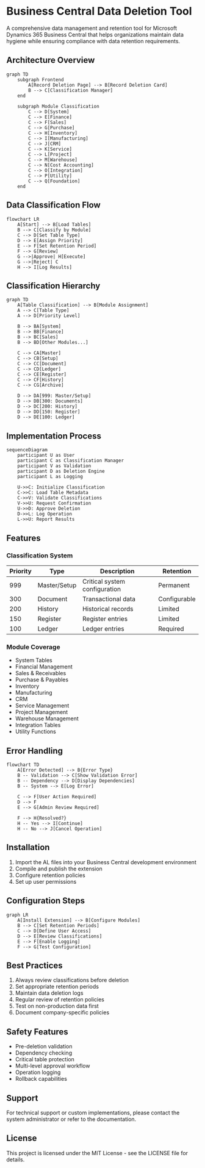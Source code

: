 # Business Central Data Deletion Tool

A comprehensive data management and retention tool for Microsoft Dynamics 365 Business Central that helps organizations maintain data hygiene while ensuring compliance with data retention requirements.

## Architecture Overview

```mermaid
graph TD
    subgraph Frontend
        A[Record Deletion Page] --> B[Record Deletion Card]
        B --> C[Classification Manager]
    end
    
    subgraph Module Classification
        C --> D[System]
        C --> E[Finance]
        C --> F[Sales]
        C --> G[Purchase]
        C --> H[Inventory]
        C --> I[Manufacturing]
        C --> J[CRM]
        C --> K[Service]
        C --> L[Project]
        C --> M[Warehouse]
        C --> N[Cost Accounting]
        C --> O[Integration]
        C --> P[Utility]
        C --> Q[Foundation]
    end
```

## Data Classification Flow

```mermaid
flowchart LR
    A[Start] --> B[Load Tables]
    B --> C[Classify by Module]
    C --> D[Set Table Type]
    D --> E[Assign Priority]
    E --> F[Set Retention Period]
    F --> G[Review]
    G -->|Approve| H[Execute]
    G -->|Reject| C
    H --> I[Log Results]
```

## Classification Hierarchy

```mermaid
graph TD
    A[Table Classification] --> B[Module Assignment]
    A --> C[Table Type]
    A --> D[Priority Level]
    
    B --> BA[System]
    B --> BB[Finance]
    B --> BC[Sales]
    B --> BD[Other Modules...]
    
    C --> CA[Master]
    C --> CB[Setup]
    C --> CC[Document]
    C --> CD[Ledger]
    C --> CE[Register]
    C --> CF[History]
    C --> CG[Archive]
    
    D --> DA[999: Master/Setup]
    D --> DB[300: Documents]
    D --> DC[200: History]
    D --> DD[150: Register]
    D --> DE[100: Ledger]
```

## Implementation Process

```mermaid
sequenceDiagram
    participant U as User
    participant C as Classification Manager
    participant V as Validation
    participant D as Deletion Engine
    participant L as Logging
    
    U->>C: Initialize Classification
    C->>C: Load Table Metadata
    C->>V: Validate Classifications
    V->>U: Request Confirmation
    U->>D: Approve Deletion
    D->>L: Log Operation
    L->>U: Report Results
```

## Features

### Classification System

| Priority | Type | Description | Retention |
|----------|------|-------------|-----------|
| 999 | Master/Setup | Critical system configuration | Permanent |
| 300 | Document | Transactional data | Configurable |
| 200 | History | Historical records | Limited |
| 150 | Register | Register entries | Limited |
| 100 | Ledger | Ledger entries | Required |

### Module Coverage

- System Tables
- Financial Management
- Sales & Receivables
- Purchase & Payables
- Inventory
- Manufacturing
- CRM
- Service Management
- Project Management
- Warehouse Management
- Integration Tables
- Utility Functions

## Error Handling

```mermaid
flowchart TD
    A[Error Detected] --> B{Error Type}
    B -- Validation --> C[Show Validation Error]
    B -- Dependency --> D[Display Dependencies]
    B -- System --> E[Log Error]
    
    C --> F[User Action Required]
    D --> F
    E --> G[Admin Review Required]
    
    F --> H{Resolved?}
    H -- Yes --> I[Continue]
    H -- No --> J[Cancel Operation]
```

## Installation

1. Import the AL files into your Business Central development environment
2. Compile and publish the extension
3. Configure retention policies
4. Set up user permissions

## Configuration Steps

```mermaid
graph LR
    A[Install Extension] --> B[Configure Modules]
    B --> C[Set Retention Periods]
    C --> D[Define User Access]
    D --> E[Review Classifications]
    E --> F[Enable Logging]
    F --> G[Test Configuration]
```

## Best Practices

1. Always review classifications before deletion
2. Set appropriate retention periods
3. Maintain data deletion logs
4. Regular review of retention policies
5. Test on non-production data first
6. Document company-specific policies

## Safety Features

- Pre-deletion validation
- Dependency checking
- Critical table protection
- Multi-level approval workflow
- Operation logging
- Rollback capabilities

## Support

For technical support or custom implementations, please contact the system administrator or refer to the documentation.

## License

This project is licensed under the MIT License - see the LICENSE file for details.
